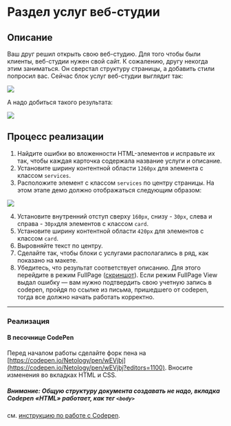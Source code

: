 # Раздел услуг веб-студии

## Описание

Ваш друг решил открыть свою веб-студию. Для того чтобы были клиенты, веб-студии нужен свой сайт. К сожалению, другу некогда этим заниматься. Он сверстал структуру страницы, а добавить стили попросил вас.
Сейчас блок услуг веб-студии выглядит так:

![](https://netology-code.github.io/html-2-homeworks/sources/2-1/web-studio-before.png)

А надо добиться такого результата:

![](https://netology-code.github.io/html-2-homeworks/sources/2-1/web-studio-after.png)

## Процесс реализации

1. Найдите ошибки во вложенности HTML-элементов и исправьте их так, чтобы каждая карточка содержала название услуги и описание.
2. Установите ширину контентной области `1260px` для элемента с классом `services`.
3. ​​Расположите элемент с классом `services` по центру страницы. На этом этапе демо должно отображаться следующим образом:

![](https://netology-code.github.io/html-2-homeworks/sources/2-1/web-studio-stage2.jpg)

4. Установите внутренний отступ сверху `160px`, снизу - `30px`, слева и справа - `30px`для элементов с классом `card`.
5. Установите ширину контентной области `420px` для элементов с классом `card`.
6. Выровняйте текст по центру.
7. Сделайте так, чтобы блоки с услугами располагались в ряд, как показано на макете.
8. Убедитесь, что результат соответствует описанию. Для этого перейдите в режим FullPage ([скриншот](/pcsdev_html/sources/screen.md)). Если режим FullPage View выдал ошибку — вам нужно подтвердить свою учетную запись в codepen, пройдя по ссылке из письма, пришедшего от codepen, тогда все должно начать работать корректно.
---

### Реализация

#### В песочнице CodePen

Перед началом работы сделайте форк пена на [https://codepen.io/Netology/pen/wEVjbj](https://codepen.io/Netology/pen/wEVjbj?editors=1100). Вносите изменения во вкладках HTML и CSS.

##### Внимание: Общую структуру документа создавать не надо, вкладка Codepen «HTML» работает, как тег `<body>`
см. [инструкцию по работе с Codepen](https://github.com/netology-code/guides/tree/master/codepen).
